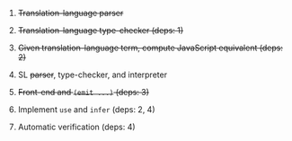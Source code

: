 1. ~~Translation-language parser~~

2. ~~Translation-language type-checker (deps: 1)~~

3. ~~Given translation-language term, compute JavaScript equivalent (deps: 2)~~

4. SL ~~parser~~, type-checker, and interpreter

5. ~~Front-end and `(emit ...)` (deps: 3)~~

6. Implement `use` and `infer` (deps: 2, 4)

7. Automatic verification (deps: 4)

